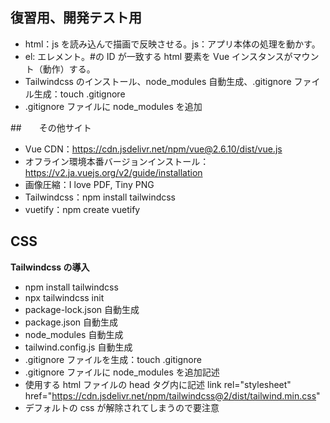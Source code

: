 ## 復習用、開発テスト用

- html：js を読み込んで描画で反映させる。js：アプリ本体の処理を動かす。
- el: エレメント。#の ID が一致する html 要素を Vue インスタンスがマウント（動作）する。
- Tailwindcss のインストール、node_modules 自動生成、.gitignore ファイル生成：touch .gitignore
- .gitignore ファイルに node_modules を追加

##　　その他サイト

- Vue CDN：https://cdn.jsdelivr.net/npm/vue@2.6.10/dist/vue.js
- オフライン環境本番バージョンインストール：https://v2.ja.vuejs.org/v2/guide/installation
- 画像圧縮：I love PDF, Tiny PNG
- Tailwindcss：npm install tailwindcss
- vuetify：npm create vuetify

## CSS

**Tailwindcss の導入**

- npm install tailwindcss
- npx tailwindcss init
- package-lock.json 自動生成
- package.json 自動生成
- node_modules 自動生成
- tailwind.config.js 自動生成
- .gitignore ファイルを生成：touch .gitignore
- .gitignore ファイルに node_modules を追加記述
- 使用する html ファイルの head タグ内に記述 link rel="stylesheet" href="https://cdn.jsdelivr.net/npm/tailwindcss@2/dist/tailwind.min.css"
- デフォルトの css が解除されてしまうので要注意
